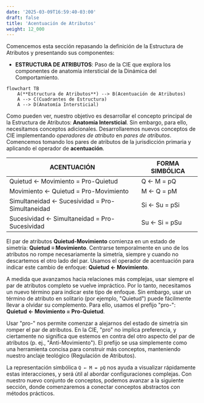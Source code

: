 ```yaml
---
date: '2025-03-09T16:59:40-03:00'
draft: false
title: 'Acentuación de Atributos'
weight: 12_000
---
```


Comencemos esta sección repasando la definición de la Estructura de Atributos y presentando sus componentes:

- **ESTRUCTURA DE ATRIBUTOS**: Paso de la CIE que explora los componentes de anatomía intersticial de la Dinámica del Comportamiento.

```mermaid
flowchart TB
    A(**Estructura de Atributos**) --> B(Acentuación de Atributos)
    A --> C(Cuadrantes de Estructura)
    A --> D(Anatomía Intersticial)
```

Como pueden ver, nuestro objetivo es desarrollar el concepto principal de la Estructura de Atributos: **Anatomía Intersticial**. Sin embargo, para ello, necesitamos conceptos adicionales. Desarrollaremos nuevos conceptos de CIE implementando *operadores de atributo* en *pares de atributos*. Comencemos tomando los pares de atributos de la jurisdicción primaria y aplicando el operador de **acentuación**.

| **ACENTUACIÓN** | **FORMA SIMBÓLICA** |
|----|---|
| Quietud ← Movimiento = Pro-Quietud | Q ← M = pQ |
| Movimiento ← Quietud = Pro-Movimiento | M ← Q = pM |
| Simultaneidad ← Sucesividad = Pro-Simultaneidad | Si ← Su = pSi |
| Sucesividad ← Simultaneidad = Pro-Sucesividad | Su ← Si = pSu |

El par de atributos **Quietud-Movimiento** comienza en un estado de simetría: **Quietud ≡ Movimiento**. Centrarse temporalmente en uno de los atributos no rompe necesariamente la simetría, siempre y cuando no descartemos el otro lado del par. Usamos el operador de acentuación para indicar este cambio de enfoque: **Quietud ← Movimiento**.

A medida que avanzamos hacia relaciones más complejas, usar siempre el par de atributos completo se vuelve impráctico. Por lo tanto, necesitamos un nuevo término para indicar este tipo de enfoque. Sin embargo, usar un término de atributo en solitario (por ejemplo, "Quietud") puede fácilmente llevar a olvidar su complemento. Para ello, usamos el prefijo "pro-": **Quietud ← Movimiento = Pro-Quietud**.

Usar "pro-" nos permite comenzar a alejarnos del estado de simetría sin romper el par de atributos. En la CIE, "pro" no implica preferencia, y ciertamente no significa que estemos en contra del otro aspecto del par de atributos (p. ej., "Anti-Movimiento"). El prefijo se usa simplemente como una herramienta concisa para construir más conceptos, manteniendo nuestro anclaje teológico (Regulación de Atributos).

La representación simbólica `Q ← M = pQ` nos ayuda a visualizar rápidamente estas interacciones, y será útil al abordar configuraciones complejas. Con nuestro nuevo conjunto de conceptos, podemos avanzar a la siguiente sección, donde comenzaremos a conectar conceptos abstractos con métodos prácticos.
